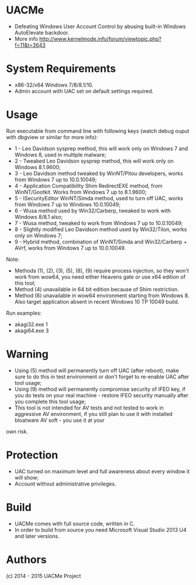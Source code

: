 # UACMe
* Defeating Windows User Account Control by abusing built-in Windows AutoElevate backdoor.
* More info http://www.kernelmode.info/forum/viewtopic.php?f=11&t=3643

# System Requirements

* x86-32/x64 Windows 7/8/8.1/10.
* Admin account with UAC set on default settings required.

# Usage

Run executable from command line with following keys (watch debug ouput with dbgview or similar for more info):
* 1 - Leo Davidson sysprep method, this will work only on Windows 7 and Windows 8, used in multiple malware;
* 2 - Tweaked Leo Davidson sysprep method, this will work only on Windows 8.1.9600;
* 3 - Leo Davidson method tweaked by WinNT/Pitou developers, works from Windows 7 up to 10.0.10049;
* 4 - Application Compatibility Shim RedirectEXE method, from WinNT/Gootkit. Works from Windows 7 up to 8.1.9600;
* 5 - ISecurityEditor WinNT/Simda method, used to turn off UAC, works from Windows 7 up to Windows 10.0.10049;
* 6 - Wusa method used by Win32/Carberp, tweaked to work with Windows 8/8.1 also;
* 7 - Wusa method, tweaked to work from Windows 7 up to 10.0.10049;
* 8 - Slightly modified Leo Davidson method used by Win32/Tilon, works only on Windows 7;
* 9 - Hybrid method, combination of WinNT/Simda and Win32/Carberp + AVrf, works from Windows 7 up to 10.0.10049.

Note:
* Methods (1), (2), (3), (5), (8), (9) require process injection, so they won't work from wow64, you need either Heavens gate or use x64 edition of this tool;
* Method (4) unavailable in 64 bit edition because of Shim restriction.
* Method (6) unavailable in wow64 environment starting from Windows 8. Also target application absent in recent Windows 10 TP 10049 build.

Run examples:
* akagi32.exe 1
* akagi64.exe 3

# Warning
* Using (5) method will permanently turn off UAC (after reboot), make sure to do this in test environment or don't forget to re-enable UAC after tool usage;
* Using (9) method will permanently compromise security of IFEO key, if you do tests on your real machine - restore IFEO security manually after you complete this tool usage;
* This tool is not intended for AV tests and not tested to work in aggressive AV environment, if you still plan to use it with installed bloatware AV soft - you use it at your 

own risk.

# Protection
* UAC turned on maximum level and full awareness about every window it will show;
* Account without administrative privileges.

# Build 

* UACMe comes with full source code, written in C.
* In order to build from source you need Microsoft Visual Studio 2013 U4 and later versions.
 
# Authors

(c) 2014 - 2015 UACMe Project
